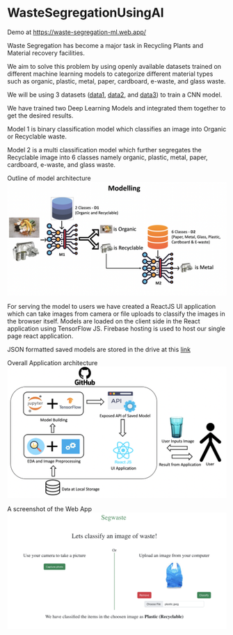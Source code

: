 # WasteSegregationUsingAI

Demo at https://waste-segregation-ml.web.app/

Waste Segregation has become a major task in Recycling Plants and Material recovery facilities.

We aim to solve this problem by using openly available datasets trained on different machine learning models to categorize different material types such as organic, plastic, metal, paper, cardboard, e-waste, and glass waste.

We will be using 3 datasets ([data1](https://www.kaggle.com/datasets/techsash/waste-classification-data), [data2](https://github.com/garythung/trashnet), and [data3](https://github.com/nikhilvenkatkumsetty/TrashBox)) to train a CNN model.

We have trained two Deep Learning Models and integrated them together to get the desired results.

Model 1 is binary classification model which classifies an image into Organic or Recyclable waste.

Model 2 is a multi classification model which further segregates the Recyclable image into 6 classes namely organic, plastic, metal, paper, cardboard, e-waste, and glass waste.

Outline of model architecture
![Model Architecture](./assets/Model%20arch.png)

For serving the model to users we have created a ReactJS UI application which can take images from camera or file uploads to classify the images in the browser itself. Models are loaded on the client side in the React application using TensorFlow JS. Firebase hosting is used to host our single page react application.

JSON formatted saved models are stored in the drive at this [link](https://drive.google.com/file/d/1PqHKeyZ96IhzvuQCKxVJGJnBhNlZWIda/view?usp=sharing)

Overall Application architecture
![Model Architecture](./assets/whole%20architecture.png)

A screenshot of the Web App
![Model Architecture](./assets/Web%20UI.png)
